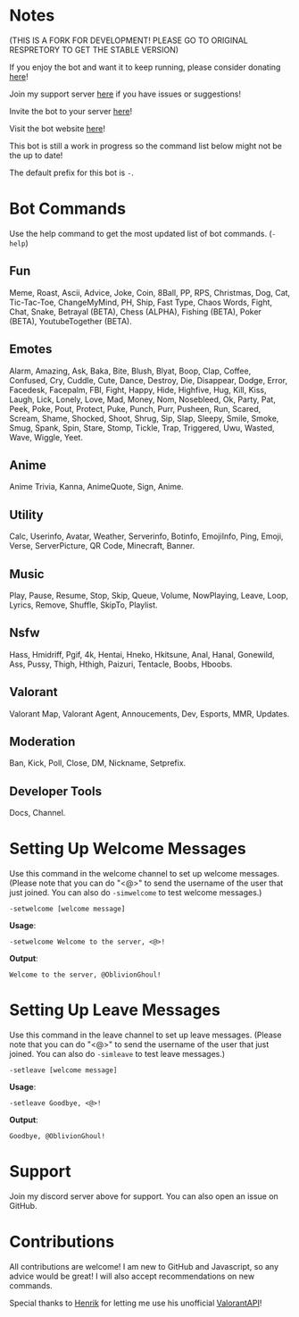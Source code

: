 # Notes
(THIS IS A FORK FOR DEVELOPMENT! PLEASE GO TO ORIGINAL RESPRETORY TO GET THE STABLE VERSION)

If you enjoy the bot and want it to keep running, please consider donating [here](https://www.paypal.com/paypalme/kannabot)!

Join my support server [here](https://discord.gg/QpMWndNpse) if you have issues or suggestions!

Invite the bot to your server [here](https://discord.com/api/oauth2/authorize?client_id=757066313406611477&permissions=473427062&scope=bot)!

Visit the bot website [here](https://www.kannakamuibot.xyz/)!

This bot is still a work in progress so the command list below might not be the up to date!

The default prefix for this bot is `-`.

# Bot Commands
Use the help command to get the most updated list of bot commands. (`-help`)
## Fun
Meme, Roast, Ascii, Advice, Joke, Coin, 8Ball, PP, RPS, Christmas, Dog, Cat, Tic-Tac-Toe, ChangeMyMind, PH, Ship, Fast Type, Chaos Words, Fight, Chat, Snake, Betrayal (BETA), Chess (ALPHA), Fishing (BETA), Poker (BETA), YoutubeTogether (BETA).

## Emotes
Alarm, Amazing, Ask, Baka, Bite, Blush, Blyat, Boop, Clap, Coffee, Confused, Cry, Cuddle, Cute, Dance, Destroy, Die, Disappear, Dodge, Error, Facedesk, Facepalm, FBI, Fight, Happy, Hide, Highfive, Hug, Kill, Kiss, Laugh, Lick, Lonely, Love, Mad, Money, Nom, Nosebleed, Ok, Party, Pat, Peek, Poke, Pout, Protect, Puke, Punch, Purr, Pusheen, Run, Scared, Scream, Shame, Shocked, Shoot, Shrug, Sip, Slap, Sleepy, Smile, Smoke, Smug, Spank, Spin, Stare, Stomp, Tickle, Trap, Triggered, Uwu, Wasted, Wave, Wiggle, Yeet.

## Anime
Anime Trivia, Kanna, AnimeQuote, Sign, Anime.

## Utility
Calc, Userinfo, Avatar, Weather, Serverinfo, Botinfo, EmojiInfo, Ping, Emoji, Verse, ServerPicture, QR Code, Minecraft, Banner.

## Music
Play, Pause, Resume, Stop, Skip, Queue, Volume, NowPlaying, Leave, Loop, Lyrics, Remove, Shuffle, SkipTo, Playlist.

## Nsfw
Hass, Hmidriff, Pgif, 4k, Hentai, Hneko, Hkitsune, Anal, Hanal, Gonewild, Ass, Pussy, Thigh, Hthigh, Paizuri, Tentacle, Boobs, Hboobs.

## Valorant
Valorant Map, Valorant Agent, Annoucements, Dev, Esports, MMR, Updates.

## Moderation
Ban, Kick, Poll, Close, DM, Nickname, Setprefix.

## Developer Tools
Docs, Channel.

# Setting Up Welcome Messages
Use this command in the welcome channel to set up welcome messages. (Please note that you can do "<@>" to send the username of the user that just joined. You can also do `-simwelcome` to test welcome messages.)
```
-setwelcome [welcome message]
```
**Usage**:

`-setwelcome Welcome to the server, <@>!`

**Output**:

`Welcome to the server, @OblivionGhoul!`

# Setting Up Leave Messages
Use this command in the leave channel to set up leave messages. (Please note that you can do "<@>" to send the username of the user that just joined. You can also do `-simleave` to test leave messages.)
```
-setleave [welcome message]
```
**Usage**:

`-setleave Goodbye, <@>!`

**Output**:

`Goodbye, @OblivionGhoul!`
# Support
Join my discord server above for support. You can also open an issue on GitHub.
# Contributions
All contributions are welcome! I am new to GitHub and Javascript, so any advice would be great! I will also accept recommendations on new commands.

Special thanks to [Henrik](https://github.com/Henrik-3) for letting me use his unofficial [ValorantAPI](https://github.com/Henrik-3/unofficial-valorant-api)!
